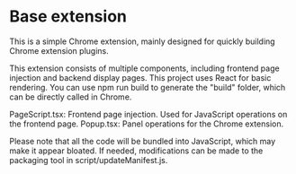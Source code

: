 # Base extension

This is a simple Chrome extension, mainly designed for quickly building Chrome extension plugins.

This extension consists of multiple components, including frontend page injection and backend display pages. This project uses React for basic rendering. You can use npm run build to generate the "build" folder, which can be directly called in Chrome.

PageScript.tsx: Frontend page injection. Used for JavaScript operations on the frontend page.
Popup.tsx: Panel operations for the Chrome extension.

Please note that all the code will be bundled into JavaScript, which may make it appear bloated. If needed, modifications can be made to the packaging tool in script/updateManifest.js.